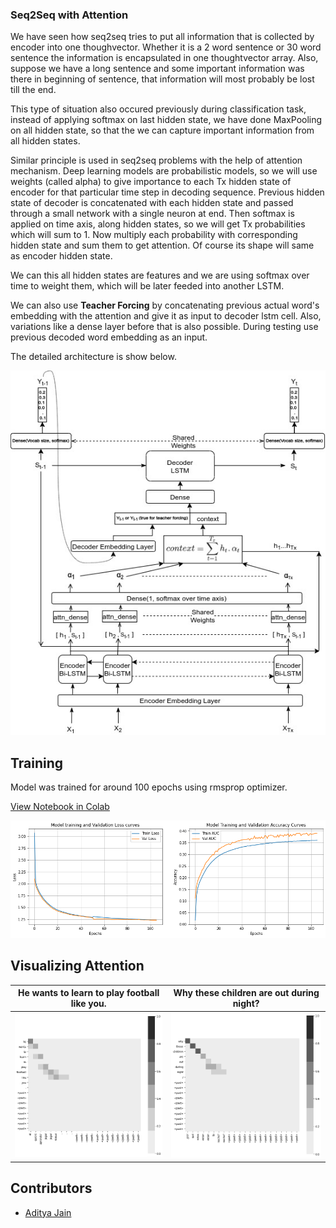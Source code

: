### Seq2Seq with Attention

We have seen how seq2seq tries to put all information that is collected by encoder into one thoughvector. Whether it is a 2 word sentence or 30 word sentence the information is encapsulated in one thoughtvector array. Also, suppose we have a long sentence and some important information was there in beginning of sentence, that information will most probably be lost till the end. 

This type of situation also occured previously during classification task, instead of applying softmax on last hidden state, we have done MaxPooling on all hidden state, so that the we can capture important information from all hidden states.

Similar principle is used in seq2seq problems with the help of attention mechanism. Deep learning models are probabilistic models, so we will use weights (called alpha) to give importance to each Tx hidden state of encoder for that particular time step in decoding sequence. Previous hidden state of decoder is concatenated with each hidden state and passed through a small network with a single neuron at end. Then softmax is applied on time axis, along hidden states, so we will get Tx probabilities which will sum to 1. Now multiply each probability with corresponding hidden state and sum them to get attention. Of course its shape will same as encoder hidden state.

We can this all hidden states are features and we are using softmax over time to weight them, which will be later feeded into another LSTM.

We can also use **Teacher Forcing** by concatenating previous actual word's embedding with the attention and give it as input to decoder lstm cell. Also, variations like a dense layer before that is also possible. During testing use previous decoded word embedding as an input.

The detailed architecture is show below.

![](seq2seq-attention.jpg)


## Training

Model was trained for around 100 epochs using rmsprop optimizer.

[View Notebook in Colab](https://colab.research.google.com/drive/1RUTtjvfDd-MP1ZqfFM9H_kown90K62is)

![](progress.png)

## Visualizing Attention

|  He wants to learn to play football like you. 	|  Why these children are out during night?	|
|---	|---	|
|   ![](he_wants_football.png)	| ![](children_out_night.png)  	|

## Contributors

* [Aditya Jain](https://adityajain.me)